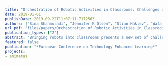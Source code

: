 ```yaml
---
title: "Orchestration of Robotic Activities in Classrooms: Challenges and Opportunities"
date: 2019-01-01
publishDate: 2019-09-22T11:07:11.717256Z
authors: ["Sina Shahmoradi", "Jennifer K Olsen", "Stian Haklev", "Wafa Johal", "Utku Norman", "Jauwairia Nasir", "Pierre Dillenbourg"]
url_pdf: "files/papers/Orchestration_of_Robotic_Activities_in_Classrooms__Challenges_and_Opportunities.pdf"
publication_types: ["2"]
abstract: "Bringing robots into classrooms presents a new set of challenges for classroom management and teacher support compared to traditional technology-enhanced learning and has been left almost unexplored by the research community. In this paper, we present the opportunities and challenges of orchestrating Educational Robotics (ER) activities in classrooms. To support our discussion, we present a case study of 25 students working in pairs using handheld robots to engage in a computational thinking activity. While performing the activity, students’ behavioral information was sent from the robots to an orchestration dashboard that was used in a debriefing activity. Although this work is in its preliminary stages, it contributes to framing the challenges that need to be addressed to realistically scale-up usage of ER in classrooms."
featured: false
publication: "*European Conference on Technology Enhanced Learning*"
projects:
- animatas
---
```


